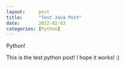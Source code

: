 ```yaml
---
layout:     post
title:      "Test Java Post"
date:       2022-02-03
categories: [Python]
---
```


<p class="intro"><span class="dropcap">P</span>ython!</p>

This is the test python post! I hope it works! :)